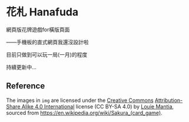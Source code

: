 # 花札 Hanafuda

網頁版花牌遊戲for橫版頁面

——手機板的直式網頁我還沒設計啦

目前只做到可以玩一局(一月)的程度

持續更新中...

## Reference

The images in `img` are licensed under the [Creative Commons](https://en.wikipedia.org/wiki/en:Creative_Commons) [Attribution-Share Alike 4.0 International](https://creativecommons.org/licenses/by-sa/4.0/deed.en) license (CC BY-SA 4.0) by [Louie Mantia](https://commons.wikimedia.org/wiki/User:Louiemantia), sourced from https://en.wikipedia.org/wiki/Sakura_(card_game).